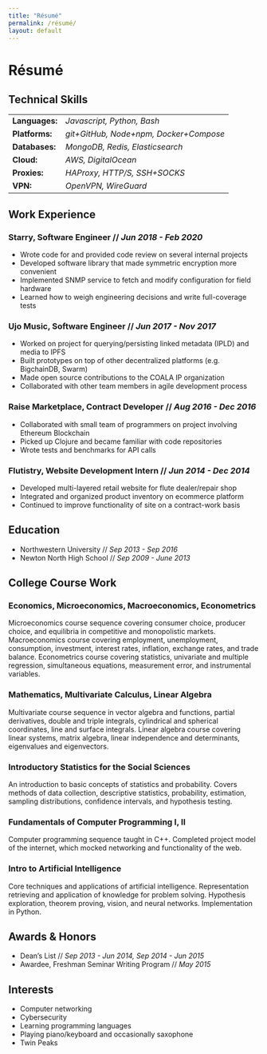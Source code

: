 ```yaml
---
title: "Résumé"
permalink: /résumé/
layout: default
---
```

# Résumé

## Technical Skills

<table>
  <tbody>
    <tr>
      <td><b>Languages:</b></td>
      <td><i>Javascript, Python, Bash</i></td>
    </tr>
    <tr>
      <td><b>Platforms:</b></td>
      <td><i>git+GitHub, Node+npm, Docker+Compose</i></td>
    </tr>
    <tr>
      <td><b>Databases:</b></td>
      <td><i>MongoDB, Redis, Elasticsearch</i></td>
    </tr>
    <tr>
      <td><b>Cloud:</b></td>
      <td><i>AWS, DigitalOcean</i></td>
    </tr>
    <tr>
      <td><b>Proxies:</b></td>
      <td><i>HAProxy, HTTP/S, SSH+SOCKS</i></td>
    </tr>
    <tr>
      <td><b>VPN:</b></td>
      <td><i>OpenVPN, WireGuard</i></td>
    </tr>
  </tbody>
</table>

## Work Experience

### Starry, Software Engineer // *Jun 2018 - Feb 2020*
- Wrote code for and provided code review on several internal projects
- Developed software library that made symmetric encryption more convenient
- Implemented SNMP service to fetch and modify configuration for field hardware
- Learned how to weigh engineering decisions and write full-coverage tests

### Ujo Music, Software Engineer // *Jun 2017 - Nov 2017*
- Worked on project for querying/persisting linked metadata (IPLD) and media to IPFS
- Built prototypes on top of other decentralized platforms (e.g. BigchainDB, Swarm)
- Made open source contributions to the COALA IP organization
- Collaborated with other team members in agile development process

### Raise Marketplace, Contract Developer // *Aug 2016 - Dec 2016*
- Collaborated with small team of programmers on project involving Ethereum Blockchain
- Picked up Clojure and became familiar with code repositories
- Wrote tests and benchmarks for API calls

### Flutistry, Website Development Intern	// *Jun 2014 - Dec 2014*
- Developed multi-layered retail website for flute dealer/repair shop
- Integrated and organized product inventory on ecommerce platform
- Continued to improve functionality of site on a contract-work basis

## Education
- Northwestern University // *Sep 2013 - Sep 2016*
- Newton North High School // *Sep 2009 - June 2013*

## College Course Work

### Economics, Microeconomics, Macroeconomics, Econometrics
Microeconomics course sequence covering consumer choice, producer choice, and equilibria in competitive and monopolistic markets. Macroeconomics course covering employment, unemployment, consumption, investment, interest rates, inflation, exchange rates, and trade balance. Econometrics course covering statistics, univariate and multiple regression, simultaneous equations, measurement error, and instrumental variables.

### Mathematics, Multivariate Calculus, Linear Algebra
Multivariate course sequence in vector algebra and functions, partial derivatives, double and triple integrals, cylindrical and spherical coordinates, line and surface integrals. Linear algebra course covering linear systems, matrix algebra, linear independence and determinants, eigenvalues and eigenvectors.

### Introductory Statistics for the Social Sciences
An introduction to basic concepts of statistics and probability. Covers methods of data collection, descriptive statistics, probability, estimation, sampling distributions, confidence intervals, and hypothesis testing.

### Fundamentals of Computer Programming I, II
Computer programming sequence taught in C++. Completed project model of the internet, which mocked networking and functionality of the web.

### Intro to Artificial Intelligence
Core techniques and applications of artificial intelligence. Representation retrieving and application of knowledge for problem solving. Hypothesis exploration, theorem proving, vision, and neural networks. Implementation in Python.

## Awards & Honors
* Dean’s List // *Sep 2013 - Jun 2014, Sep 2014 - Jun 2015*
* Awardee, Freshman Seminar Writing Program // *May 2015*

## Interests
* Computer networking
* Cybersecurity
* Learning programming languages
* Playing piano/keyboard and occasionally saxophone
* Twin Peaks

